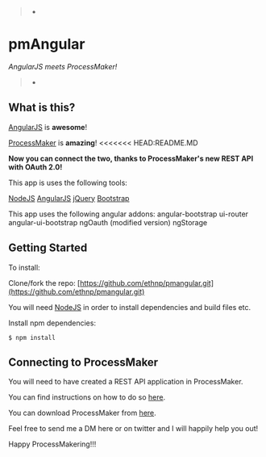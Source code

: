 > -
# pmAngular
*AngularJS meets ProcessMaker!*
>
> -

## What is this?
[AngularJS](https://angularjs.org/) is **awesome**!

[ProcessMaker](http://www.processmaker.com/) is **amazing**!
<<<<<<< HEAD:README.MD

**Now you can connect the two, thanks to ProcessMaker's new REST API with OAuth 2.0!**

This app is uses the following tools:

[NodeJS](https://nodejs.org/en/)
[AngularJS](https://angularjs.org/)
[jQuery](http://jquery.com/)
[Bootstrap](http://getbootstrap.com/)

This app uses the following angular addons:
angular-bootstrap
ui-router
angular-ui-bootstrap
ngOauth (modified version)
ngStorage

## Getting Started

To install:

Clone/fork the repo: [https://github.com/ethnp/pmangular.git](https://github.com/ethnp/pmangular.git)

You will need [NodeJS](http://nodejs.org/) in order to install dependencies and build files etc.


Install npm dependencies:
```
$ npm install
```

## Connecting to ProcessMaker

You will need to have created a REST API application in ProcessMaker.

You can find instructions on how to do so [here](http://wiki.processmaker.com/OAuth_2.0).

You can download ProcessMaker from [here](http://www.processmaker.com/download-processmaker-landing-page?utm_source=pmangulargithub).

Feel free to send me a DM here or on twitter and I will happily help you out!

Happy ProcessMakering!!!